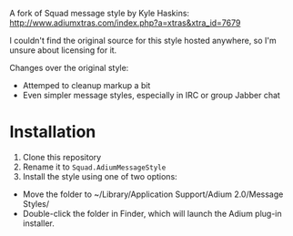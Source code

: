 A fork of Squad message style by Kyle Haskins:
http://www.adiumxtras.com/index.php?a=xtras&xtra_id=7679

I couldn't find the original source for this style hosted anywhere, so I'm
unsure about licensing for it.

Changes over the original style:

* Attemped to cleanup markup a bit
* Even simpler message styles, especially in IRC or group Jabber chat

Installation
============

1. Clone this repository
2. Rename it to ``Squad.AdiumMessageStyle``
3. Install the style using one of two options:

  * Move the folder to ~/Library/Application Support/Adium 2.0/Message Styles/
  * Double-click the folder in Finder, which will launch the Adium plug-in installer.
